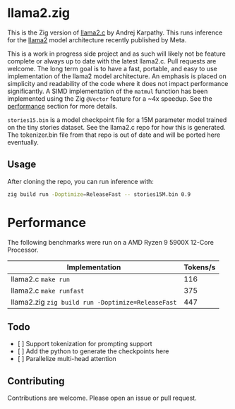 # llama2.zig

This is the Zig version of [llama2.c](https://github.com/karpathy/llama2.c) by
Andrej Karpathy. This runs inference for the
[llama2](https://github.com/facebookresearch/llama) model architecture recently
published by Meta.

This is a work in progress side project and as such will likely not be feature
complete or always up to date with the latest llama2.c. Pull requests are
welcome. The long term goal is to have a fast, portable, and easy to use
implementation of the llama2 model architecture. An emphasis is placed on
simplicity and readability of the code where it does not impact performance
significantly. A SIMD implementation of the `matmul` function has been
implemented using the Zig `@Vector` feature for a ~4x speedup. See the
[performance](#performance) section for more details.

`stories15.bin` is a model checkpoint file for a 15M parameter model trained on
the tiny stories dataset. See the llama2.c repo for how this is generated. The
tokenizer.bin file from that repo is out of date and will be ported here
eventually.

## Usage

After cloning the repo, you can run inference with:

```sh
zig build run -Doptimize=ReleaseFast -- stories15M.bin 0.9
```

# Performance

The following benchmarks were run on a AMD Ryzen 9 5900X 12-Core Processor.

| Implementation                                    | Tokens/s |
| ------------------------------------------------- | -------- |
| llama2.c `make run`                               | 116      |
| llama2.c `make runfast`                           | 375      |
| llama2.zig `zig build run -Doptimize=ReleaseFast` | 447      |

## Todo

- \[ \] Support tokenization for prompting support
- \[ \] Add the python to generate the checkpoints here
- \[ \] Parallelize multi-head attention

## Contributing

Contributions are welcome. Please open an issue or pull request.
